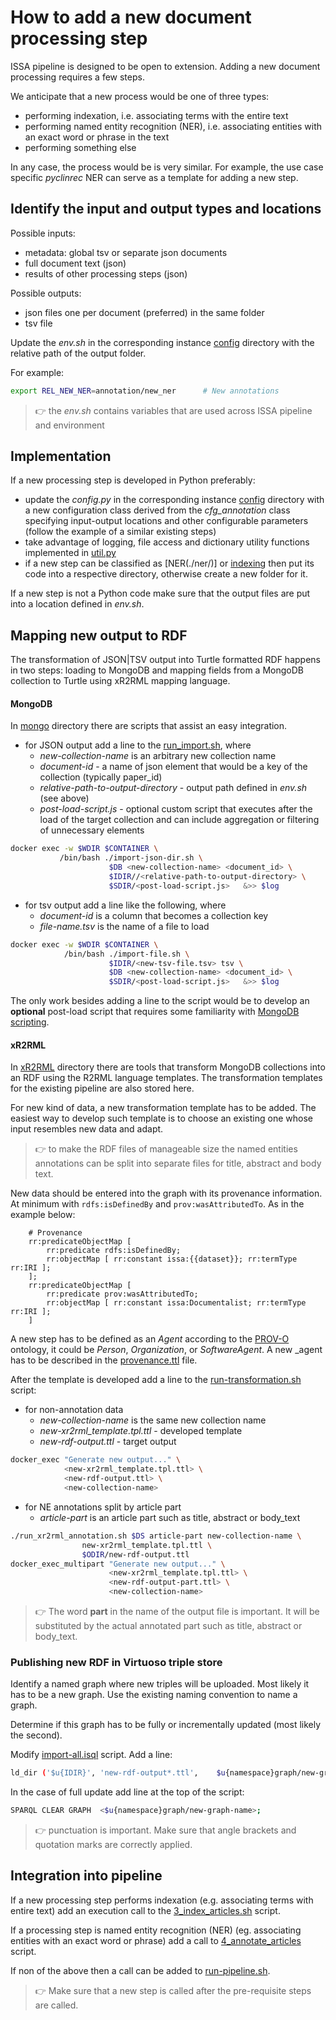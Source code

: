 # How to add a new document processing step

ISSA pipeline is designed to be open to extension. Adding a new document processing requires a few steps.

We anticipate that a new process would be one of three types:

- performing indexation, i.e. associating terms with the entire text
- performing named entity recognition (NER), i.e. associating entities with an exact word or phrase in the text
- performing something else

In any case, the process would be is very similar. For example, the use case specific  _pyclinrec_ NER can serve as a template for adding a new step.

## Identify the input and output types and locations

Possible inputs:

- metadata: global tsv or separate json documents
- full document text (json)
- results of other processing steps (json)

Possible outputs:

- json files one per document (preferred) in the same folder
- tsv file

Update the *env.sh* in the corresponding instance [config](../config/) directory with the relative path of the output folder.

For example:

```bash
export REL_NEW_NER=annotation/new_ner      # New annotations 
```

>:point_right: the *env.sh* contains variables that are used across ISSA pipeline and environment

## Implementation

If a new processing step is developed in Python preferably:

- update the *config.py* in the corresponding instance [config](../config/) directory  with a new configuration class derived from the *cfg_annotation* class specifying input-output locations and other configurable parameters (follow the example of a similar existing steps)
- take advantage of logging, file access and dictionary utility functions implemented in [util.py](./util.py)
- if a new step can be classified as [NER(./ner/)] or [indexing](./indexing/) then put its code into a respective directory, otherwise create a new folder for it.

If a new step is not a Python code make sure that the output files are put into a location defined in *env.sh*.

## Mapping new output to RDF

The transformation of JSON|TSV output into Turtle formatted RDF happens in two steps: loading to MongoDB and mapping fields from a MongoDB collection to Turtle using xR2RML mapping language.

#### MongoDB

In [mongo](./morph-xr2rml/mongo/) directory there are scripts that assist an easy integration.

- for JSON output add a line to the [run_import.sh](./morph-xr2rml/mongo//run-import.sh), where
  - _new-collection-name_ is an arbitrary new collection name
  - _document-id_ - a name of json element that would be a key of the collection (typically paper_id)
  - _relative-path-to-output-directory_ - output path defined in *env.sh* (see above)
  - _post-load-script.js_ - optional custom script that executes after the load of the target collection and can include aggregation or filtering of unnecessary elements

```bash
docker exec -w $WDIR $CONTAINER \
           /bin/bash ./import-json-dir.sh \
                      $DB <new-collection-name> <document_id> \
                      $IDIR//<relative-path-to-output-directory> \
                      $SDIR/<post-load-script.js>   &>> $log

```

- for tsv output add a line like the following, where
  - _document-id_ is a column that becomes a collection key
  - _file-name.tsv_ is the name of a file to load

```bash
docker exec -w $WDIR $CONTAINER \
            /bin/bash ./import-file.sh \
                      $IDIR/<new-tsv-file.tsv> tsv \
                      $DB <new-collection-name> <document_id> \
                      $SDIR/<post-load-script.js>   &>> $log

```

The only work besides adding a line to the script would be to develop an __optional__ post-load script that requires some familiarity with [MongoDB scripting](https://www.mongodb.com/docs/mongodb-shell/write-scripts/).

#### xR2RML

In [xR2RML](./morph-xr2rml/xR2RML) directory there are tools that transform MongoDB collections into an RDF using the R2RML language templates. The transformation templates for the existing pipeline are also stored here.

For new kind of data, a new transformation template has to be added. The easiest way to develop such template is to choose an existing one whose input resembles new data and adapt.

>:point_right: to make the RDF files of manageable size the named entities annotations can be split into separate files for title, abstract and body text.

New data should be entered into the graph with its provenance information. At minimum with `rdfs:isDefinedBy` and `prov:wasAttributedTo`. As in the example below:

```Turtle
    # Provenance
    rr:predicateObjectMap [
        rr:predicate rdfs:isDefinedBy;
        rr:objectMap [ rr:constant issa:{{dataset}}; rr:termType rr:IRI ];
    ];
    rr:predicateObjectMap [
        rr:predicate prov:wasAttributedTo;
        rr:objectMap [ rr:constant issa:Documentalist; rr:termType rr:IRI ];
    ]
```

A new step has to be defined as an _Agent_ according to the [PROV-O](https://www.w3.org/TR/prov-o/) ontology, it could be _Person_, _Organization_, or _SoftwareAgent_. A new _agent has to be described in the [provenance.ttl](https://github.com/issa-project/issa-pipeline/blob/main/dataset/provenance.ttl) file.

After the template is developed add a line to the [run-transformation.sh](./morph-xr2rml/xR2RML/run-transformation.sh) script:

- for non-annotation data
  - _new-collection-name_ is the same new collection name
  - _new-xr2rml_template.tpl.ttl_ - developed template
  - _new-rdf-output.ttl_ - target output

```bash
docker_exec "Generate new output..." \
            <new-xr2rml_template.tpl.ttl> \
            <new-rdf-output.ttl> \
            <new-collection-name>
```

- for NE annotations split by article part
  - _article-part_ is an article part such as title, abstract or body_text

```bash
./run_xr2rml_annotation.sh $DS article-part new-collection-name \
                new-xr2rml_template.tpl.ttl \
                $ODIR/new-rdf-output.ttl
docker_exec_multipart "Generate new output..." \
                      <new-xr2rml_template.tpl.ttl> \
                      <new-rdf-output-part.ttl> \
                      <new-collection-name> 
```
>:point_right: The word **part** in the name of the output file is important. It will be substituted by the actual annotated part such as title, abstract or body_text. 

### Publishing new RDF in Virtuoso triple store

Identify a named graph where new triples will be uploaded. Most likely it has to be a new graph. Use the existing naming convention to name a graph.

Determine if this graph has to be fully or incrementally updated (most likely the second).

Modify [import-all.isql](./virtuoso/import-all.isql) script. Add a line:

```bash
ld_dir ('$u{IDIR}', 'new-rdf-output*.ttl',    $u{namespace}graph/new-graph-name);
```

In the case of full update add line at the top of the script:

```bash
SPARQL CLEAR GRAPH  <$u{namespace}graph/new-graph-name>;
```

>:point_right: punctuation is important. Make sure that angle brackets and quotation marks are correctly applied.

## Integration into pipeline

If a new processing step performs indexation (e.g. associating terms with entire text) add an execution call to the [3_index_articles.sh](./3_index_articles.sh) script.

If a processing step is named entity recognition (NER) (eg. associating entities with an exact word or phrase) add a call to [4_annotate_articles](./4_annotate_articles.sh) script.

If non of the above  then a call can be added to [run-pipeline.sh](./run-pipeline.sh).

>:point_right: Make sure that a new step is called after the pre-requisite steps are called.
